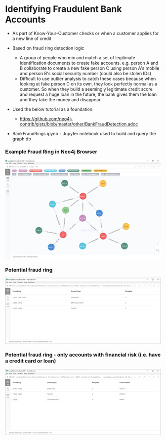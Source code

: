 # Identifying Fraudulent Bank Accounts
* As part of Know-Your-Customer checks or when a customer applies for a new line of credit
* Based on fraud ring detection logic
    * A group of people who mix and match a set of legitimate identification documents to create fake accounts. e.g. person A and B collaborate to create a new fake person C using person A's mobile and person B's social security number (could also be stolen IDs)
    * Difficult to use outlier analysis to catch these cases because when looking at fake person C on its own, they look perfectly normal as a customer. So when they build a seemingly legitimate credit score and request a huge loan in the future, the bank gives them the loan and they take the money and disappear.

* Used the below tutorial as a foundation
    * https://github.com/neo4j-contrib/gists/blob/master/other/BankFraudDetection.adoc
    
* BankFraudRings.ipynb - Jupyter notebook used to build and query the graph db


### Example Fraud Ring in Neo4j Browser
![alt text](https://github.com/mei-yong/BankFraudDetection/blob/master/images/fraudring.JPG)

### Potential fraud ring
![alt text](https://github.com/mei-yong/BankFraudDetection/blob/master/images/shared_info.JPG)

### Potential fraud ring - only accounts with financial risk (i.e. have a credit card or loan)
![alt text](https://github.com/mei-yong/BankFraudDetection/blob/master/images/financial_risk.JPG)
